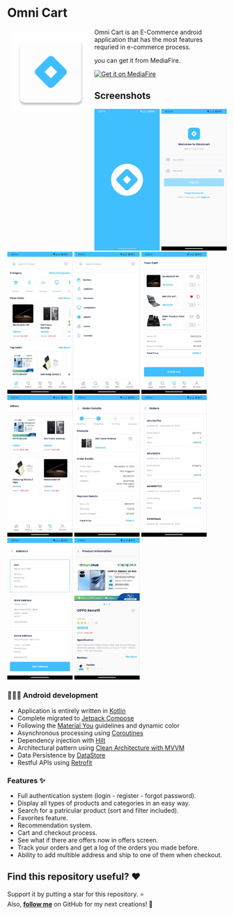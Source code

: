 # Omni Cart
<img src="assets/icon.webp" align="left" width="180" hspace="10" vspace="10" />

Omni Cart is an E-Commerce android application that has the most features requried in e-commerce process.

you can get it from MediaFire.

<a href="https://www.mediafire.com/file/v42vxnrtg85f336/OmniCart.apk/file">
  <img
    alt="Get it on MediaFire"
    height="80"
    src="https://logos-download.com/wp-content/uploads/2019/11/Mediafire_Logo-700x188.png"/>
</a>

## Screenshots

<div>
   <img src="assets/1.jpg" width="150" alt="Screenshot 1">
   <img src="assets/2.jpg" width="150" alt="Screenshot 2">
   <img src="assets/3.jpg" width="150" alt="Screenshot 3">
    <img src="assets/4.jpg" width="150" alt="Screenshot 4">
    <img src="assets/5.jpg" width="150" alt="Screenshot 5">
  <img src="assets/6.jpg" width="150" alt="Screenshot 6">
  <img src="assets/9.jpg" width="150" alt="Screenshot 7">
  <img src="assets/8.jpg" width="150" alt="Screenshot 8">
  <img src="assets/10.jpg" width="150" alt="Screenshot 8">
  <img src="assets/14.jpg" width="150" alt="Screenshot 8">
</div>

### 🧑🏻‍💻 Android development

- Application is entirely written in [Kotlin](https://kotlinlang.org)
- Complete migrated to [Jetpack Compose](https://developer.android.com/jetpack/compose)
- Following the [Material You](https://m3.material.io/) guidelines and dynamic color
- Asynchronous processing using [Coroutines](https://kotlin.github.io/kotlinx.coroutines/)
- Dependency injection with [Hilt](https://dagger.dev/hilt/)
- Architectural pattern using [Clean Architecture with MVVM](https://blog.cleancoder.com/uncle-bob/2012/08/13/the-clean-architecture.html)
- Data Persistence by [DataStore](https://developer.android.com/topic/libraries/architecture/datastore)
- Restful APIs using [Retrofit](https://square.github.io/retrofit/)

### Features ✨

- Full authentication system (login - register - forgot password).
- Display all types of products and categories in an easy way.
- Search for a patricular product (sort and filter included).
- Favorites feature.
- Recommendation system.
- Cart and checkout process.
- See what if there are offers now in offers screen.
- Track your orders and get a log of the orders you made before.
- Ability to add multible address and ship to one of them when checkout.

## Find this repository useful? :heart:
Support it by putting a star for this repository. :star: <br>
Also, __[follow me](https://github.com/3wiida)__ on GitHub for my next creations! 🤩
